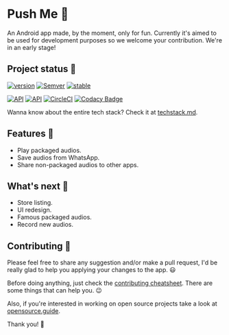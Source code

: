 # Push Me 🔘
An Android app made, by the moment, only for fun. Currently it's aimed to be used for development purposes so we welcome your contribution. We're in an early stage!

## Project status 📖
[![version](https://img.shields.io/badge/version-1.1.0-brightgreen.svg)](https://github.com/barriosnahuel/push-me/releases)
[![Semver](https://img.shields.io/badge/SemVer-v2.0.0-green.svg)](http://semver.org/spec/v2.0.0.html)
[![stable](https://img.shields.io/badge/stability-experimental-green.svg)](https://nodejs.org/api/documentation.html#documentation_stability_index)

[![API](https://img.shields.io/badge/API-21%2B-brightgreen.svg?style=flat)](https://source.android.com/setup/start/build-numbers)
[![API](https://img.shields.io/badge/API-33-brightgreen.svg?style=flat)](https://source.android.com/setup/start/build-numbers)
[![CircleCI](https://circleci.com/gh/barriosnahuel/push-me.svg?style=svg)](https://circleci.com/gh/barriosnahuel/push-me)
[![Codacy Badge](https://api.codacy.com/project/badge/Grade/50c7ef07a05e47419c084c64dd460c9a)](https://www.codacy.com/app/barrios.nahuel/push-me?utm_source=github.com&amp;utm_medium=referral&amp;utm_content=barriosnahuel/push-me&amp;utm_campaign=Badge_Grade)

Wanna know about the entire tech stack? Check it at [techstack.md](stackfile.md).

## Features 🏁
- Play packaged audios.
- Save audios from WhatsApp.
- Share non-packaged audios to other apps.

## What's next 📅
- Store listing.
- UI redesign.
- Famous packaged audios.
- Record new audios.

## Contributing 🙌
Please feel free to share any suggestion and/or make a pull request, I'd be really glad to help you applying your changes to the app. 😃

Before doing anything, just check the [contributing cheatsheet](CONTRIBUTING.md). There are some things that can help you. 😉

Also, if you're interested in working on open source projects take a look at [opensource.guide](https://opensource.guide/).

Thank you! 🤝
